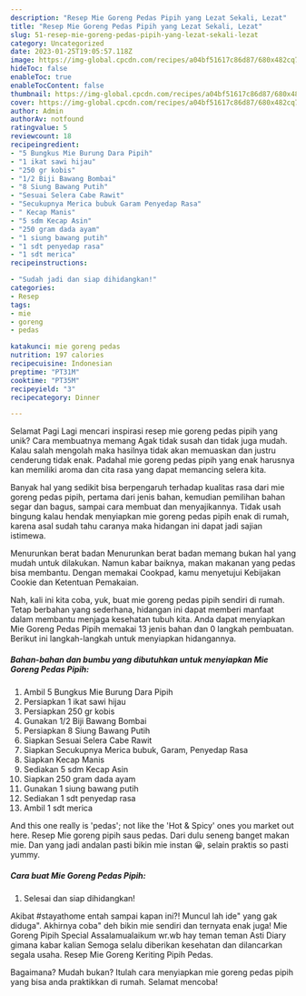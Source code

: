 ```yaml
---
description: "Resep Mie Goreng Pedas Pipih yang Lezat Sekali, Lezat"
title: "Resep Mie Goreng Pedas Pipih yang Lezat Sekali, Lezat"
slug: 51-resep-mie-goreng-pedas-pipih-yang-lezat-sekali-lezat
category: Uncategorized
date: 2023-01-25T19:05:57.118Z
image: https://img-global.cpcdn.com/recipes/a04bf51617c86d87/680x482cq70/mie-goreng-pedas-pipih-foto-resep-utama.jpg
hideToc: false
enableToc: true
enableTocContent: false
thumbnail: https://img-global.cpcdn.com/recipes/a04bf51617c86d87/680x482cq70/mie-goreng-pedas-pipih-foto-resep-utama.jpg
cover: https://img-global.cpcdn.com/recipes/a04bf51617c86d87/680x482cq70/mie-goreng-pedas-pipih-foto-resep-utama.jpg
author: Admin
authorAv: notfound
ratingvalue: 5
reviewcount: 18
recipeingredient:
- "5 Bungkus Mie Burung Dara Pipih"
- "1 ikat sawi hijau"
- "250 gr kobis"
- "1/2 Biji Bawang Bombai"
- "8 Siung Bawang Putih"
- "Sesuai Selera Cabe Rawit"
- "Secukupnya Merica bubuk Garam Penyedap Rasa"
- " Kecap Manis"
- "5 sdm Kecap Asin"
- "250 gram dada ayam"
- "1 siung bawang putih"
- "1 sdt penyedap rasa"
- "1 sdt merica"
recipeinstructions:

- "Sudah jadi dan siap dihidangkan!"
categories:
- Resep
tags:
- mie
- goreng
- pedas

katakunci: mie goreng pedas 
nutrition: 197 calories
recipecuisine: Indonesian
preptime: "PT31M"
cooktime: "PT35M"
recipeyield: "3"
recipecategory: Dinner

---
```



Selamat Pagi Lagi mencari inspirasi resep mie goreng pedas pipih yang unik? Cara membuatnya memang Agak tidak susah dan tidak juga mudah. Kalau salah mengolah maka hasilnya tidak akan memuaskan dan justru cenderung tidak enak. Padahal mie goreng pedas pipih yang enak harusnya kan memiliki aroma dan cita rasa yang dapat memancing selera kita.


Banyak hal yang sedikit bisa berpengaruh terhadap kualitas rasa dari mie goreng pedas pipih, pertama dari jenis bahan, kemudian pemilihan bahan segar dan bagus, sampai cara membuat dan menyajikannya. Tidak usah bingung kalau hendak menyiapkan mie goreng pedas pipih enak di rumah, karena asal sudah tahu caranya maka hidangan ini dapat jadi sajian istimewa.

Menurunkan berat badan Menurunkan berat badan memang bukan hal yang mudah untuk dilakukan. Namun kabar baiknya, makan makanan yang pedas bisa membantu. Dengan memakai Cookpad, kamu menyetujui Kebijakan Cookie dan Ketentuan Pemakaian.


Nah, kali ini kita coba, yuk, buat mie goreng pedas pipih sendiri di rumah. Tetap berbahan yang sederhana, hidangan ini dapat memberi manfaat dalam membantu menjaga kesehatan tubuh kita. Anda dapat menyiapkan Mie Goreng Pedas Pipih memakai 13 jenis bahan dan 0 langkah pembuatan. Berikut ini langkah-langkah untuk menyiapkan hidangannya.

<!--inarticleads1-->

##### Bahan-bahan dan bumbu yang dibutuhkan untuk menyiapkan Mie Goreng Pedas Pipih:

1. Ambil 5 Bungkus Mie Burung Dara Pipih
1. Persiapkan 1 ikat sawi hijau
1. Persiapkan 250 gr kobis
1. Gunakan 1/2 Biji Bawang Bombai
1. Persiapkan 8 Siung Bawang Putih
1. Siapkan Sesuai Selera Cabe Rawit
1. Siapkan Secukupnya Merica bubuk, Garam, Penyedap Rasa
1. Siapkan  Kecap Manis
1. Sediakan 5 sdm Kecap Asin
1. Siapkan 250 gram dada ayam
1. Gunakan 1 siung bawang putih
1. Sediakan 1 sdt penyedap rasa
1. Ambil 1 sdt merica


And this one really is &#39;pedas&#39;; not like the &#39;Hot &amp; Spicy&#39; ones you market out here. Resep Mie goreng pipih saus pedas. Dari dulu seneng banget makan mie. Dan yang jadi andalan pasti bikin mie instan 😀, selain praktis so pasti yummy. 

<!--inarticleads2-->

##### Cara buat Mie Goreng Pedas Pipih:


1. Selesai dan siap dihidangkan!

Akibat #stayathome entah sampai kapan ini?! Muncul lah ide&#34; yang gak diduga&#34;. Akhirnya coba&#34; deh bikin mie sendiri dan ternyata enak juga! Mie Goreng Pipih Special Assalamualaikum wr.wb hay teman teman Asti Diary gimana kabar kalian Semoga selalu diberikan kesehatan dan dilancarkan segala usaha. Resep Mie Goreng Keriting Pipih Pedas. 

Bagaimana? Mudah bukan? Itulah cara menyiapkan mie goreng pedas pipih yang bisa anda praktikkan di rumah. Selamat mencoba!

